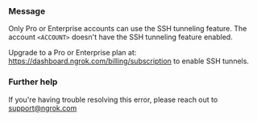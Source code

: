 
### Message
Only Pro or Enterprise accounts can use the SSH tunneling feature.
The account <code>&lt;ACCOUNT&gt;</code> doesn't have the SSH tunneling feature enabled. 

Upgrade to a Pro or Enterprise plan at: https://dashboard.ngrok.com/billing/subscription to enable SSH tunnels.

### Further help
If you're having trouble resolving this error, please reach out to [support@ngrok.com](mailto:support@ngrok.com?subject=Help%20with%20ERR_NGROK_1103)

